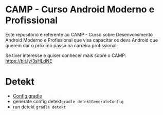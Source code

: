 # CAMP - Curso Android Moderno e Profissional

Este repositório é referente ao CAMP - Curso sobre Desenvolvimento Android Moderno e Profissional que visa capacitar os devs Android que querem dar o próximo passo na carreira profissional.

Se tiver interesse e quiser conhecer mais sobre o CAMP:
https://bit.ly/3sHLdNE

<h1>Detekt</h1>
<ul>
    <li>
        <a href="https://detekt.dev/docs/gettingstarted/gradle">Config gradle</a>
    </li>
    <li>
        generate config <span>detekt</span ><code>gradle detektGenerateConfig</code>
    </li>
    <li>
        run detekt <code>gradle detekt</code>
    </li>
</ul>
